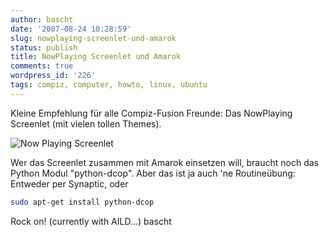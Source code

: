 ```yaml
---
author: bascht
date: '2007-08-24 10:28:59'
slug: nowplaying-screenlet-und-amarok
status: publish
title: NowPlaying Screenlet und Amarok
comments: true
wordpress_id: '226'
tags: compiz, computer, howto, linux, ubuntu
---
```


Kleine Empfehlung für alle Compiz-Fusion Freunde: Das NowPlaying
Screenlet (mit vielen tollen Themes).

![Now Playing Screenlet](/blog/2007-08-24-nowplaying-screenlet-und-amarok/screenlet.png)

Wer das Screenlet zusammen mit Amarok einsetzen will, braucht noch
das Python Modul "python-dcop". Aber das ist ja auch 'ne
Routineübung: Entweder per Synaptic, oder

```bash
sudo apt-get install python-dcop
```

Rock on! (currently with AILD...) bascht


